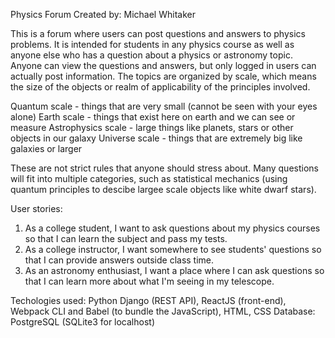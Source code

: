 Physics Forum
Created by: Michael Whitaker

This is a forum where users can post questions and answers to physics problems. It is intended for students in any physics course
as well as anyone else who has a question about a physics or astronomy topic. Anyone can view the questions and answers, but only
logged in users can actually post information. The topics are organized by scale, which means the size of the objects or realm of
applicability of the principles involved.

Quantum scale - things that are very small (cannot be seen with your eyes alone)
Earth scale - things that exist here on earth and we can see or measure
Astrophysics scale - large things like planets, stars or other objects in our galaxy
Universe scale - things that are extremely big like galaxies or larger

These are not strict rules that anyone should stress about. Many questions will fit into multiple categories, such as statistical
mechanics (using quantum principles to descibe largee scale objects like white dwarf stars).

User stories:
1. As a college student, I want to ask questions about my physics courses so that I can learn the subject and pass my tests.
2. As a college instructor, I want somewhere to see students' questions so that I can provide answers outside class time.
3. As an astronomy enthusiast, I want a place where I can ask questions so that I can learn more about what I'm seeing in my telescope.

Techologies used: Python Django (REST API), ReactJS (front-end), Webpack CLI and Babel (to bundle the JavaScript), HTML, CSS
Database: PostgreSQL (SQLite3 for localhost)

